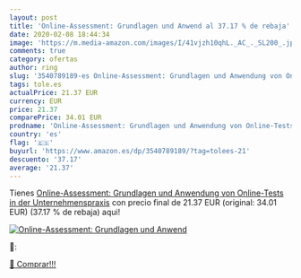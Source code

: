 ```yaml
---
layout: post
title: 'Online-Assessment: Grundlagen und Anwend al 37.17 % de rebaja'
date: 2020-02-08 18:44:34
image: 'https://m.media-amazon.com/images/I/41vjzh10qhL._AC_._SL200_.jpg'
comments: true
category: ofertas
author: ring
slug: '3540789189-es Online-Assessment: Grundlagen und Anwendung von Online-...'
tags: tole.es
actualPrice: 21.37 EUR
currency: EUR
price: 21.37
comparePrice: 34.01 EUR
prodname: 'Online-Assessment: Grundlagen und Anwendung von Online-Tests in der Unternehmenspraxis'
country: 'es'
flag: '🇪🇸'
buyurl: 'https://www.amazon.es/dp/3540789189/?tag=tolees-21'
descuento: '37.17'
average: '21.37'
---
```


Tienes [Online-Assessment: Grundlagen und Anwendung von Online-Tests in der Unternehmenspraxis](https://www.amazon.es/dp/3540789189/?tag=tolees-21) con precio final de  21.37 EUR (original: 34.01 EUR) (37.17 %  de rebaja) aqui!

[![Online-Assessment: Grundlagen und Anwend](https://m.media-amazon.com/images/I/41vjzh10qhL._AC_._SL200_.jpg)](https://www.amazon.es/dp/3540789189/?tag=tolees-21)

🔎:


[🛒 Comprar!!!](https://www.amazon.es/dp/3540789189/?tag=tolees-21)
